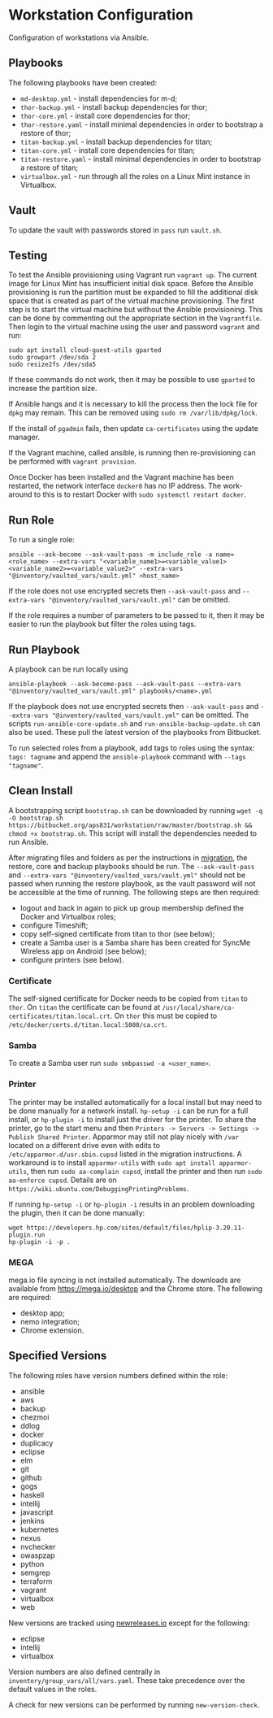 # Workstation Configuration

Configuration of workstations via Ansible.

## Playbooks

The following playbooks have been created:

* `md-desktop.yml` - install dependencies for m-d;
* `thor-backup.yml` - install backup dependencies for thor;
* `thor-core.yml` - install core dependencies for thor;
* `thor-restore.yaml` -  install minimal dependencies in order to bootstrap a restore of thor;
* `titan-backup.yml` - install backup dependencies for titan;
* `titan-core.yml` - install core dependencies for titan;
* `titan-restore.yaml` -  install minimal dependencies in order to bootstrap a restore of titan;
* `virtualbox.yml` - run through all the roles on a Linux Mint instance in Virtualbox.

## Vault

To update the vault with passwords stored in `pass` run `vault.sh`.

## Testing

To test the Ansible provisioning using Vagrant run `vagrant up`.  The current image for Linux Mint has insufficient initial disk space.  Before the Ansible provisioning is run the partition must be expanded to fill the additional disk space that is created as part of the virtual machine provisioning.  The first step is to start the virtual machine but without the Ansible provisioning.  This can be done by commenting out the appropriate section in the `Vagrantfile`.  Then login to the virtual machine using the user and password `vagrant` and run:

```
sudo apt install cloud-guest-utils gparted
sudo growpart /dev/sda 2
sudo resize2fs /dev/sda5
```

If these commands do not work, then it may be possible to use `gparted` to increase the partition size.

If Ansible hangs and it is necessary to kill the process then the lock file for `dpkg` may remain.  This can be removed using `sudo rm /var/lib/dpkg/lock`.

If the install of `pgadmin` fails, then update `ca-certificates` using the update manager.

If the Vagrant machine, called ansible, is running then re-provisioning can be performed with `vagrant provision`.

Once Docker has been installed and the Vagrant machine has been restarted, the network interface `docker0` has no IP address.  The work-around to this is to restart Docker with `sudo systemctl restart docker`.

## Run Role
To run a single role:

```
ansible --ask-become --ask-vault-pass -m include_role -a name=<role_name> --extra-vars "<variable_name1>=<variable_value1> <variable_name2>=<variable_value2>" --extra-vars "@inventory/vaulted_vars/vault.yml" <host_name>
```

If the role does not use encrypted secrets then `--ask-vault-pass` and `--extra-vars "@inventory/vaulted_vars/vault.yml"` can be omitted.

If the role requires a number of parameters to be passed to it, then it may be easier to run the playbook but filter the roles using tags.

## Run Playbook

A playbook can be run locally using

```
ansible-playbook --ask-become-pass --ask-vault-pass --extra-vars "@inventory/vaulted_vars/vault.yml" playbooks/<name>.yml
```

If the playbook does not use encrypted secrets then `--ask-vault-pass` and `--extra-vars "@inventory/vaulted_vars/vault.yml"` can be omitted. The scripts `run-ansible-core-update.sh` and `run-ansible-backup-update.sh` can also be used.  These pull the latest version of the playbooks from Bitbucket.

To run selected roles from a playbook, add tags to roles using the syntax: `tags: tagname` and append the `ansible-playbook` command with `--tags "tagname"`.

## Clean Install

A bootstrapping script `bootstrap.sh` can be downloaded by running `wget -q -O bootstrap.sh https://bitbucket.org/aps831/workstation/raw/master/bootstrap.sh && chmod +x bootstrap.sh`.  This script will install the dependencies needed to run Ansible.

After migrating files and folders as per the instructions in [migration](MIGRATION.md), the restore, core and backup playbooks should be run.  The `--ask-vault-pass` and `--extra-vars "@inventory/vaulted_vars/vault.yml"` should not be passed when running the restore playbook, as the vault password will not be accessible at the time of running.  The following steps are then required:

* logout and back in again to pick up group membership defined the Docker and Virtualbox roles;
* configure Timeshift;
* copy self-signed certificate from titan to thor (see below);
* create a Samba user is a Samba share has been created for SyncMe Wireless app on Android (see below);
* configure printers (see below).

### Certificate

The self-signed certificate for Docker needs to be copied from `titan` to `thor`.  On `titan` the certificate can be found at `/usr/local/share/ca-certificates/titan.local.crt`.  On `thor` this must be copied to `/etc/docker/certs.d/titan.local:5000/ca.crt`.

### Samba

To create a Samba user run `sudo smbpasswd -a <user_name>`.

### Printer

The printer may be installed automatically for a local install but may need to be done manually for a network install.  `hp-setup -i` can be run for a full install, or `hp-plugin -i` to install just the driver for the printer.  To share the printer, go to the start menu and then `Printers -> Servers -> Settings -> Publish Shared Printer`.  Apparmor may still not play nicely with `/var` located on a different drive even with edits to `/etc/apparmor.d/usr.sbin.cupsd` listed in the migration instructions.  A workaround is to install `apparmor-utils` with `sudo apt install apparmor-utils`, then run `sudo aa-complain cupsd`, install the printer and then run `sudo aa-enforce cupsd`.  Details are on `https://wiki.ubuntu.com/DebuggingPrintingProblems`.

If running `hp-setup -i` or `hp-plugin -i` results in an problem downloading the plugin, then it can be done manually:
```
wget https://developers.hp.com/sites/default/files/hplip-3.20.11-plugin.run
hp-plugin -i -p .
```

### MEGA

mega.io file syncing is not installed automatically.  The downloads are available from https://mega.io/desktop and the Chrome store.  The following are required:

* desktop app;
* nemo integration;
* Chrome extension.

## Specified Versions
The following roles have version numbers defined within the role:

* ansible
* aws
* backup
* chezmoi
* ddlog
* docker
* duplicacy
* eclipse
* elm
* git
* github
* gogs
* haskell
* intellij
* javascript
* jenkins
* kubernetes
* nexus
* nvchecker
* owaspzap
* python
* semgrep
* terraform
* vagrant
* virtualbox
* web

New versions are tracked using [newreleases.io](https://newreleases.io/) except for the following:

* eclipse
* intellij
* virtualbox

Version numbers are also defined centrally in `inventory/group_vars/all/vars.yaml`.  These take precedence over the default values in the roles.

A check for new versions can be performed by running `new-version-check`.